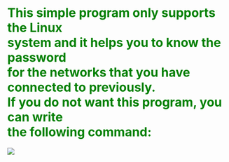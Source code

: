 <h1 style="color:green">This simple program only supports the Linux <br>system and it helps you to know the password <br>for the networks that you have connected to previously.<br>If you do not want this program, you can write <br>the following command:</h1>
<img src="https://media.geeksforgeeks.org/wp-content/uploads/Capture3-2.png"></img>
